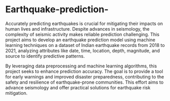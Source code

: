 # Earthquake-prediction-
Accurately predicting earthquakes is crucial for mitigating their impacts on human lives and infrastructure. Despite advances in seismology, the complexity of seismic activity makes reliable prediction challenging. This project aims to develop an earthquake prediction model using machine learning techniques on a dataset of Indian earthquake records from 2018 to 2021, analyzing attributes like date, time, location, depth, magnitude, and source to identify predictive patterns.

By leveraging data preprocessing and machine learning algorithms, this project seeks to enhance prediction accuracy. The goal is to provide a tool for early warnings and improved disaster preparedness, contributing to the safety and resilience of earthquake-prone communities. This effort aims to advance seismology and offer practical solutions for earthquake risk mitigation.
